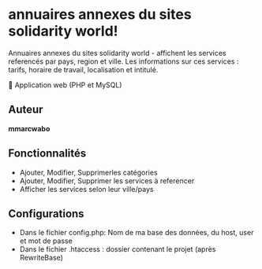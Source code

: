 # annuaires annexes du sites solidarity world!

Annuaires annexes du sites solidarity world - affichent les services referencés par pays, region et ville.
Les informations sur ces services : tarifs, horaire de travail, localisation et intitulé.

🌟 Application web (PHP et MySQL) 

## Auteur

**mmarcwabo**

## Fonctionnalités

* Ajouter, Modifier, Supprimerles catégories
* Ajouter, Modifier, Supprimer les services à referencer
* Afficher les services selon leur ville/pays

## Configurations
* Dans le fichier config.php: Nom de ma base des données, du host, user et mot de passe
* Dans le fichier .htaccess : dossier contenant le projet (après RewriteBase)
